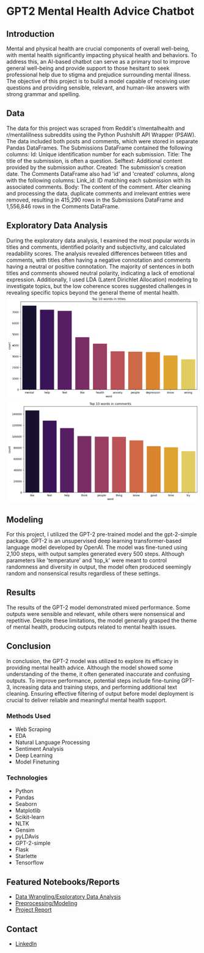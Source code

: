 # GPT2 Mental Health Advice Chatbot
## Introduction
Mental and physical health are crucial components of overall well-being, with mental health significantly impacting physical health and behaviors. To address this, an AI-based chatbot can serve as a primary tool to improve general well-being and provide support to those hesitant to seek professional help due to stigma and prejudice surrounding mental illness. The objective of this project is to build a model capable of receiving user questions and providing sensible, relevant, and human-like answers with strong grammar and spelling.
## Data
The data for this project was scraped from Reddit's r/mentalhealth and r/mentalillness subreddits using the Python Pushshift API Wrapper (PSAW). The data included both posts and comments, which were stored in separate Pandas DataFrames. The Submissions DataFrame contained the following columns:
Id: Unique identification number for each submission.
Title: The title of the submission, is often a question.
Selftext: Additional content provided by the submission author.
Created: The submission's creation date.
The Comments DataFrame also had 'id' and 'created' columns, along with the following columns:
Link_id: ID matching each submission with its associated comments.
Body: The content of the comment.
After cleaning and processing the data, duplicate comments and irrelevant entries were removed, resulting in 415,290 rows in the Submissions DataFrame and 1,556,846 rows in the Comments DataFrame.
## Exploratory Data Analysis
During the exploratory data analysis, I examined the most popular words in titles and comments, identified polarity and subjectivity, and calculated readability scores. The analysis revealed differences between titles and comments, with titles often having a negative connotation and comments having a neutral or positive connotation. The majority of sentences in both titles and comments showed neutral polarity, indicating a lack of emotional expression. Additionally, I used LDA (Latent Dirichlet Allocation) modeling to investigate topics, but the low coherence scores suggested challenges in revealing specific topics beyond the general theme of mental health.
![Alt Top 10 words in titles](https://github.com/yuliyaselevich/GPT2_mental_health_advice_chatbot/blob/main/Images/1.png)
![Alt Top 10 words in comments](https://github.com/yuliyaselevich/GPT2_mental_health_advice_chatbot/blob/main/Images/2.png)
## Modeling
For this project, I utilized the GPT-2 pre-trained model and the gpt-2-simple package. GPT-2 is an unsupervised deep learning transformer-based language model developed by OpenAI. The model was fine-tuned using 2,100 steps, with output samples generated every 500 steps. Although parameters like 'temperature' and 'top_k' were meant to control randomness and diversity in output, the model often produced seemingly random and nonsensical results regardless of these settings.
## Results
The results of the GPT-2 model demonstrated mixed performance. Some outputs were sensible and relevant, while others were nonsensical and repetitive. Despite these limitations, the model generally grasped the theme of mental health, producing outputs related to mental health issues.
## Conclusion
In conclusion, the GPT-2 model was utilized to explore its efficacy in providing mental health advice. Although the model showed some understanding of the theme, it often generated inaccurate and confusing outputs. To improve performance, potential steps include fine-tuning GPT-3, increasing data and training steps, and performing additional text cleaning. Ensuring effective filtering of output before model deployment is crucial to deliver reliable and meaningful mental health support.
### Methods Used
* Web Scraping
* EDA
* Natural Language Processing
* Sentiment Analysis
* Deep Learning
* Model Finetuning
### Technologies
* Python
* Pandas
* Seaborn
* Matplotlib
* Scikit-learn
* NLTK
* Gensim
* pyLDAvis
* GPT-2-simple
* Flask
* Starlette
* Tensorflow
## Featured Notebooks/Reports
* [Data Wrangling/Exploratory Data Analysis](https://github.com/yuliyaselevich/GPT2_mental_health_advice_chatbot/blob/main/Notebooks/data_wrangling_eda.ipynb)
* [Preprocessing/Modeling](https://github.com/yuliyaselevich/GPT2_mental_health_advice_chatbot/blob/main/Notebooks/preprocessing_modeling.ipynb)
* [Project Report](https://github.com/yuliyaselevich/Capstone-3-GPT2-Mental-Health-Advice/blob/main/Documents/Capstone3_ProjectReport.pdf)
## Contact
* [LinkedIn](https://www.linkedin.com/in/yuliyaselevich/)
